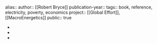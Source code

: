 alias::
author:: [[Robert Bryce]] 
publication-year::
tags:: book, reference, electricity, poverty, economics
project:: [[Global Effort]], [[MacroEnergetics]] 
public:: true

-
-
-